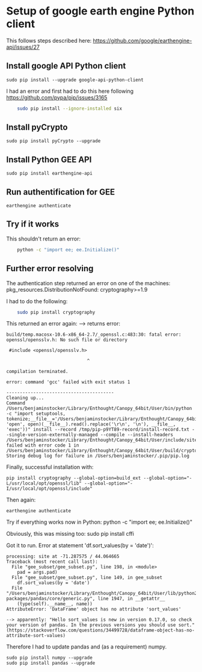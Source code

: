 
# Setup of google earth engine Python client

This follows steps described here: https://github.com/google/earthengine-api/issues/27


## Install google API Python client

    sudo pip install --upgrade google-api-python-client

I had an error and first had to do this here following https://github.com/pypa/pip/issues/3165
```sh
    sudo pip install --ignore-installed six
```

## Install pyCrypto
    sudo pip install pyCrypto --upgrade

## Install Python GEE API
    sudo pip install earthengine-api

## Run authentification for GEE
    earthengine authenticate

## Try if it works
This shouldn't return an error:
```sh
    python -c "import ee; ee.Initialize()"
```

## Further error resolving
The authentication step returned an error on one of the machines:
    pkg_resources.DistributionNotFound: cryptography>=1.9

I had to do the following:
```sh
    sudo pip install cryptography
```

This returned an error again:
  --> returns error:

    build/temp.macosx-10.6-x86_64-2.7/_openssl.c:483:30: fatal error: openssl/opensslv.h: No such file or directory

     #include <openssl/opensslv.h>

                                  ^

    compilation terminated.

    error: command 'gcc' failed with exit status 1

    ----------------------------------------
    Cleaning up...
    Command /Users/benjaminstocker/Library/Enthought/Canopy_64bit/User/bin/python -c "import setuptools, tokenize;__file__='/Users/benjaminstocker/Library/Enthought/Canopy_64bit/User/build/cryptography/setup.py';exec(compile(getattr(tokenize, 'open', open)(__file__).read().replace('\r\n', '\n'), __file__, 'exec'))" install --record /tmp/pip-p9YT89-record/install-record.txt --single-version-externally-managed --compile --install-headers /Users/benjaminstocker/Library/Enthought/Canopy_64bit/User/include/site/python2.7 failed with error code 1 in /Users/benjaminstocker/Library/Enthought/Canopy_64bit/User/build/cryptography
    Storing debug log for failure in /Users/benjaminstocker/.pip/pip.log

Finally, successful installation with:  

    pip install cryptography --global-option=build_ext --global-option="-L/usr/local/opt/openssl/lib" --global-option="-I/usr/local/opt/openssl/include"

Then again:

    earthengine authenticate

Try if everything works now in Python:
    python -c "import ee; ee.Initialize()"

Obviously, this was missing too:
    sudo pip install cffi

Got it to run. Error at statement 'df.sort_values(by = 'date')':

    processing: site at -71.287575 / 44.064665
    Traceback (most recent call last):
      File "gee_subset/gee_subset.py", line 198, in <module>
        pad = args.pad)
      File "gee_subset/gee_subset.py", line 149, in gee_subset
        df.sort_values(by = 'date')
      File "/Users/benjaminstocker/Library/Enthought/Canopy_64bit/User/lib/python2.7/site-packages/pandas/core/generic.py", line 1947, in __getattr__
        (type(self).__name__, name))
    AttributeError: 'DataFrame' object has no attribute 'sort_values'

    --> apparently: "Hello sort_values is new in version 0.17.0, so check your version of pandas. In the previous versions you should use sort." (https://stackoverflow.com/questions/34499728/dataframe-object-has-no-attribute-sort-values)

Therefore I had to update pandas and (as a requirement) numpy.

    sudo pip install numpy --upgrade
    sudo pip install pandas --upgrade

